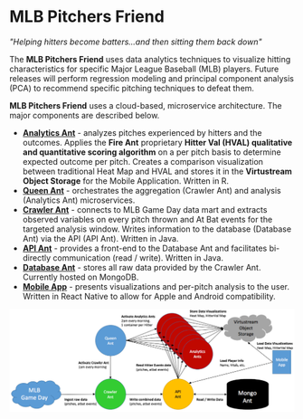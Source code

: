 # MLB Pitchers Friend

*"Helping hitters become batters...and then sitting them back down"*

The **MLB Pitchers Friend** uses data analytics techniques to visualize hitting characteristics for specific Major League Baseball (MLB) players.  Future releases will perform regression modeling and principal component analysis (PCA) to recommend specific pitching techniques to defeat them.

**MLB Pitchers Friend** uses a cloud-based, microservice architecture.  The major components are described below.

* [**Analytics Ant**](https://github.com/fire-ants/mlb-analytics-ant) - analyzes pitches experienced by hitters and the outcomes.  Applies the **Fire Ant** proprietary **Hitter Val (HVAL) qualitative and quantitative scoring algorithm** on a per pitch basis to determine expected outcome per pitch.  Creates a comparison visualization between traditional Heat Map and HVAL and stores it in the **Virtustream Object Storage** for the Mobile Application.  Written in R.
* [**Queen Ant**](https://github.com/fire-ants/mlb-queen-ant) - orchestrates the aggregation (Crawler Ant) and analysis (Analytics Ant) microservices.  
* [**Crawler Ant**](https://github.com/fire-ants/mlb-crawler-ant) - connects to MLB Game Day data mart and extracts observed variables on every pitch thrown and At Bat events for the targeted analysis window.  Writes information to the database (Database Ant) via the API (API Ant).  Written in Java.
* [**API Ant**](https://github.com/fire-ants/mlb-api) - provides a front-end to the Database Ant and facilitates bi-directly communication (read / write). Written in Java.
* [**Database Ant**](https://github.com/fire-ants/mlb-database-ant) - stores all raw data provided by the Crawler Ant.  Currently hosted on MongoDB.
* [**Mobile App**](https://github.com/fire-ants/mlb-mobile-app) - presents visualizations and per-pitch analysis to the user.  Written in React Native to allow for Apple and Android compatibility.

![](https://github.com/fire-ants/mlb-admin/blob/master/admin/mlb-pf-appflow-lg.png)
